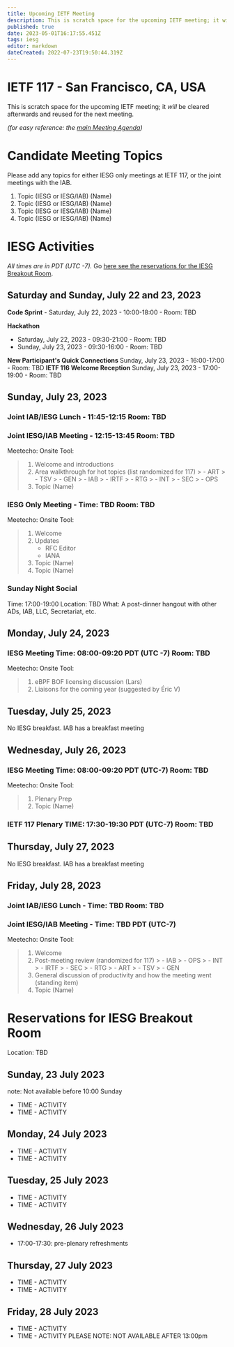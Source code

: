 ```yaml
---
title: Upcoming IETF Meeting
description: This is scratch space for the upcoming IETF meeting; it will be cleared afterwards and reused for the next meeting.
published: true
date: 2023-05-01T16:17:55.451Z
tags: iesg
editor: markdown
dateCreated: 2022-07-23T19:50:44.319Z
---
```


# IETF 117 - San Francisco, CA, USA
This is scratch space for the upcoming IETF meeting; it *will* be cleared afterwards and reused for the next meeting. 

*(for easy reference: the [main Meeting Agenda](https://datatracker.ietf.org/meeting/))*

# Candidate Meeting Topics
Please add any topics for either IESG only meetings at IETF 117, or the joint meetings with the IAB.
1. Topic (IESG or IESG/IAB) (Name)
2. Topic (IESG or IESG/IAB) (Name)
3. Topic (IESG or IESG/IAB) (Name)
4. Topic (IESG or IESG/IAB) (Name)


# IESG Activities
*All times are in PDT (UTC -7).* Go [here see the reservations for the IESG Breakout Room](#IESGBreakoutRoom).

## Saturday and Sunday, July 22 and 23, 2023

**Code Sprint** - Saturday, July 22, 2023 - 10:00-18:00 - Room: TBD

**Hackathon**
  - Saturday, July 22, 2023 - 09:30-21:00 - Room: TBD
  - Sunday, July 23, 2023 - 09:30-16:00 - Room: TBD

**New Participant's Quick Connections** Sunday, July 23, 2023 - 16:00-17:00 - Room: TBD
**IETF 116 Welcome Reception** Sunday, July 23, 2023 - 17:00-19:00 - Room: TBD


## Sunday, July 23, 2023


### Joint IAB/IESG Lunch - 11:45-12:15 Room: TBD

### Joint IESG/IAB Meeting - 12:15-13:45 Room: TBD
Meetecho: 
Onsite Tool: 


> 1. Welcome and introductions
> 2. Area walkthrough for hot topics (list randomized for 117)
    > - ART
    > - TSV
    > - GEN
    > - IAB
    > - IRTF
    > - RTG
    > - INT
    > - SEC
    > - OPS
> 3. Topic (Name)

### IESG Only Meeting - Time: TBD Room: TBD

Meetecho: 
Onsite Tool: 

> 1. Welcome
> 1. Updates
>    - RFC Editor
>    - IANA
> 1. Topic (Name)
> 1. Topic (Name)

### Sunday Night Social 

Time: 17:00-19:00
Location: TBD
What: A post-dinner hangout with other ADs, IAB, LLC, Secretariat, etc. 

## Monday, July 24, 2023 


### IESG Meeting Time: 08:00-09:20 PDT (UTC -7) Room: TBD

Meetecho: 
Onsite Tool: 

> 1. eBPF BOF licensing discussion (Lars)
> 2. Liaisons for the coming year (suggested by Éric V)

## Tuesday, July 25, 2023

No IESG breakfast. IAB has a breakfast meeting
  
## Wednesday, July 26, 2023
### IESG Meeting Time: 08:00-09:20 PDT (UTC-7) Room: TBD

Meetecho: 
Onsite Tool:

> 1. Plenary Prep
> 2. Topic (Name)


### IETF 117 Plenary TIME: 17:30-19:30 PDT (UTC-7) Room: TBD

## Thursday, July 27, 2023

No IESG breakfast. IAB has a breakfast meeting

## Friday, July 28, 2023 
### Joint IAB/IESG Lunch - Time: TBD Room: TBD
### Joint IESG/IAB Meeting - Time: TBD PDT (UTC-7)

Meetecho: 
Onsite Tool: 

>  1. Welcome
>  1. Post-meeting review (randomized for 117)
    > - IAB
    > - OPS
    > - INT
    > - IRTF
    > - SEC
    > - RTG
    > - ART
    > - TSV
    > - GEN
>  2.  General discussion of productivity and how the meeting went	 (standing item)
>  3. Topic (Name)


# <a id="IESGBreakoutRoom"></a>Reservations for IESG Breakout Room

Location: TBD 


## Sunday, 23 July 2023
note: Not available before 10:00 Sunday

* TIME - ACTIVITY
* TIME - ACTIVITY

## Monday, 24 July 2023

* TIME - ACTIVITY
* TIME - ACTIVITY

## Tuesday, 25 July 2023

* TIME - ACTIVITY
* TIME - ACTIVITY

## Wednesday, 26 July 2023

* 17:00-17:30: pre-plenary refreshments

## Thursday, 27 July 2023

* TIME - ACTIVITY
* TIME - ACTIVITY

## Friday, 28 July 2023
* TIME - ACTIVITY
* TIME - ACTIVITY
PLEASE NOTE: NOT AVAILABLE AFTER 13:00pm 

